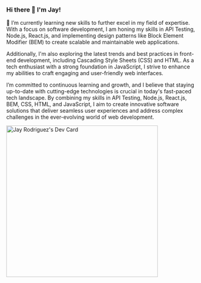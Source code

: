 ### Hi there 👋 I'm Jay!

🌱 I’m currently learning new skills to further excel in my field of expertise. With a focus on software development, I am honing my skills in API Testing, Node.js, React.js, and implementing design patterns like Block Element Modifier (BEM) to create scalable and maintainable web applications.

Additionally, I'm also exploring the latest trends and best practices in front-end development, including Cascading Style Sheets (CSS) and HTML. As a tech enthusiast with a strong foundation in JavaScript, I strive to enhance my abilities to craft engaging and user-friendly web interfaces.

I’m committed to continuous learning and growth, and I believe that staying up-to-date with cutting-edge technologies is crucial in today's fast-paced tech landscape. By combining my skills in API Testing, Node.js, React.js, BEM, CSS, HTML, and JavaScript, I aim to create innovative software solutions that deliver seamless user experiences and address complex challenges in the ever-evolving world of web development.

<a href="https://app.daily.dev/jayrodriguez"><img src="https://api.daily.dev/devcards/7003b4b967d049bbac0ef60688e9b811.png?r=mb4" width="400" alt="Jay Rodriguez's Dev Card"/></a>

<!--
**Jairo1031/Jairo1031** is a ✨ _special_ ✨ repository because its `README.md` (this file) appears on your GitHub profile.



Here are some ideas to get you started:

- 🔭 I’m currently working on ...
- 🌱 I’m currently learning ...
- 👯 I’m looking to collaborate on ...
- 🤔 I’m looking for help with ...
- 💬 Ask me about ...
- 📫 How to reach me: ...
- 😄 Pronouns: ...
- ⚡ Fun fact: ...
-->
